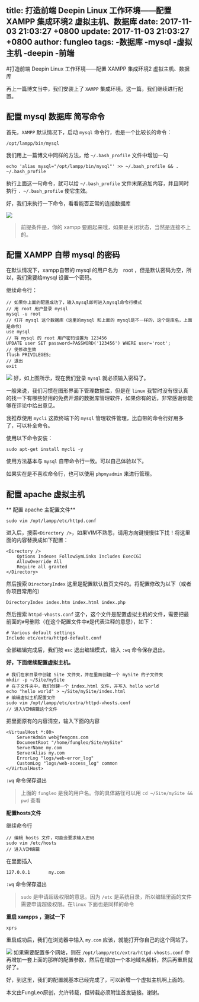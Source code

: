 title: 打造前端 Deepin Linux 工作环境——配置 XAMPP 集成环境2 虚拟主机、数据库
date: 2017-11-03 21:03:27 +0800
update: 2017-11-03 21:03:27 +0800
author: fungleo
tags:
    -数据库
    -mysql
    -虚拟主机
    -deepin
    -前端
---

#打造前端 Deepin Linux 工作环境——配置 XAMPP 集成环境2 虚拟主机、数据库

再上一篇博文当中，我们安装上了 `XAMPP` 集成环境。这一篇，我们继续进行配置。

## 配置 mysql 数据库 简写命令

首先，`XAMPP` 默认情况下，启动 `mysql` 命令行，也是一个比较长的命令：

```#
/opt/lampp/bin/mysql
```

我们用上一篇博文中同样的方法，给 `~/.bash_profile` 文件中增加一句

```#
echo 'alias mysql="/opt/lampp/bin/mysql"' >> ~/.bash_profile && . ~/.bash_profile
```
执行上面这一句命令，就可以给 `~/.bash_profile` 文件末尾追加内容，并且同时执行 `. ~/.bash_profile` 使它生效。

好，我们来执行一下命令，看看能否正常的连接数据库

![](https://raw.githubusercontent.com/fengcms/articles/master/image/ff/c112002775a23ac0ab92660a338410.png)
> 前提条件是，你的 xampp 要跑起来哦，如果是关闭状态，当然是连接不上的。

## 配置 XAMPP 自带 mysql 的密码

在默认情况下，xampp自带的 mysql 的用户名为　root ，但是默认密码为空，所以，我们需要给mysql 设置一个密码。

继续命令行：

```#
// 如果你上面的配置成功了，输入mysql即可进入mysql命令行模式
// 用 root 用户登录 mysql
mysql -u root
// 打开 mysql 这个数据库（这里的mysql 和上面的 mysql是不一样的，这个是库名，上面是命令）
use mysql
// 将 mysql 的 root 用户密码设置为 123456
UPDATE user SET password=PASSWORD('123456') WHERE user='root';
// 使修改生效
flush PRIVILEGES;
// 退出 
exit
```
![](https://raw.githubusercontent.com/fengcms/articles/master/image/b3/4617c83093940294a9d9690fe5b636.png)
好，如上图所示，现在我们登录 `mysql` 就必须输入密码了。

一般来说，我们习惯在图形界面下管理数据库，但是在 `linux` 我暂时没有很认真的找一下有哪些好用的免费开源的数据库管理软件，如果你有的话，非常感谢你能够在评论中给出意见。

我推荐使用 `mycli` 这款终端下的 `mysql` 管理软件管理，比自带的命令行好用多了，可以补全命令。

使用以下命令安装：

```#
sudo apt-get install mycli -y
```

使用方法基本与 `mysql` 自带命令行一致。可以自己体验以下。

如果实在是不喜欢命令行，也可以使用 `phpmyadmin` 来进行管理。

## 配置 apache 虚拟主机

** 配置 apache 主配置文件**

```#
sudo vim /opt/lampp/etc/httpd.conf
```

进入后，搜索`<Directory />`，如果VIM不熟悉，请用方向键慢慢往下找！将这里面的内容替换成如下配置：

```#
<Directory />
    Options Indexes FollowSymLinks Includes ExecCGI
    AllowOverride All
    Require all granted
</Directory>
```

然后搜索 `DirectoryIndex` 这里是配置默认首页文件的。将配置修改为以下（或者你项目常用的）

```#
DirectoryIndex index.htm index.html index.php
```

然后搜索 `httpd-vhosts.conf` 这个，这个文件是配置虚拟主机的文件，需要把最前面的`#`号删除（在这个配置文件中`#`是代表注释的意思），如下：

```#
# Various default settings
Include etc/extra/httpd-default.conf
```

全部编辑完成后，我们按 `esc` 退出编辑模式，输入 `:wq` 命令保存退出。

**好，下面继续配置虚拟主机。**



```#
# 我们在家目录中创建 Site 文件夹，并在里面创建一个 mySite 的子文件夹
mkdir -p ~/Site/mySite
# 在子文件夹中，我们创建一个 index.html 文件，并写入 hello world
echo "hello world" > ~/Site/mySite/index.html
# 编辑虚拟主机配置文件
sudo vim /opt/lampp/etc/extra/httpd-vhosts.conf
// 进入VIM编辑这个文件
```
把里面原有的内容清空，输入下面的内容
```#
<VirtualHost *:80>
    ServerAdmin web@fengcms.com
    DocumentRoot "/home/fungleo/Site/mySite"
    ServerName my.com
    ServerAlias my.com
    ErrorLog "logs/web-error_log"
    CustomLog "logs/web-access_log" common
</VirtualHost>
```

`:wq` 命令保存退出

>上面的 `fungleo` 是我的用户名。你的具体路径可以用 `cd ~/Site/mySite && pwd` 查看

**配置hosts文件**

继续命令行

```#
// 编辑 hosts 文件，可能会要求输入密码
sudo vim /etc/hosts
// 进入VIM编辑
```
在里面插入
```#
127.0.0.1       my.com
```

`:wq` 命令保存退出

> `sudo` 是申请超级权限的意思。因为 `/etc` 是系统目录，所以编辑里面的文件需要申请超级权限。在`linux` 下面也是同样的命令

**重启 xampps ，测试一下**

```#
xprs
```

重启成功后，我们在浏览器中输入 `my.com` 应该，就能打开你自己的这个网站了。

![](https://raw.githubusercontent.com/fengcms/articles/master/image/ae/0513e9e288b288da03b26ab7640d2d.png)
如果需要配置多个网站，则在 `/opt/lampp/etc/extra/httpd-vhosts.conf` 中再增加一套上面的那样的配置参数，然后在增加一个本地域名解析，然后再重启就好了。

好，到这里，我们的配置就基本已经完成了，可以新增一个虚拟主机啊上面的。

本文由FungLeo原创，允许转载，但转载必须附注首发链接。谢谢。